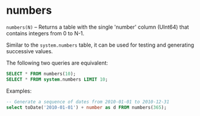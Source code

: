 # numbers

`numbers(N)` – Returns a table with the single 'number' column (UInt64) that contains integers from 0 to N-1.

Similar to the `system.numbers` table, it can be used for testing and generating successive values.

The following two queries are equivalent:

```sql
SELECT * FROM numbers(10);
SELECT * FROM system.numbers LIMIT 10;
```

Examples:

```sql
-- Generate a sequence of dates from 2010-01-01 to 2010-12-31
select toDate('2010-01-01') + number as d FROM numbers(365);
```


